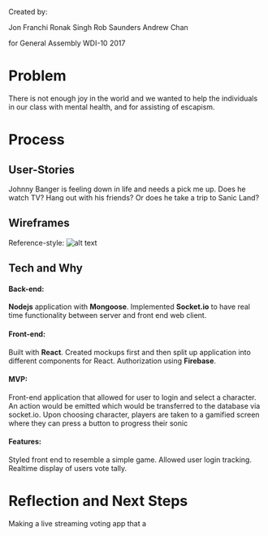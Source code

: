 Created by:

Jon Franchi
Ronak Singh
Rob Saunders
Andrew Chan

for General Assembly WDI-10 2017


# Problem

There is not enough joy in the world and we wanted to help the individuals in our class with mental health, and for assisting of escapism.

# Process

## User-Stories
Johnny Banger is feeling down in life and needs a pick me up. Does he watch TV? Hang out with his friends? Or does he take a trip to Sanic Land?

## Wireframes



Reference-style:
![alt text][logo]

[logo]: https://files.slack.com/files-tmb/T0351JZQ0-F567LM1FS-70cb2c5e8b/img_20170428_174250_960.jpg "Logo Title Text 2"

## Tech and Why

#### Back-end:

**Nodejs** application with **Mongoose**. Implemented **Socket.io** to have real time functionality between server and front end web client.

#### Front-end:

Built with **React**. Created mockups first and then split up application into different components for React. Authorization using **Firebase**.

#### MVP:
Front-end application that allowed for user to login and select a character. An action would be emitted which would be transferred to the database via socket.io. Upon choosing character, players are taken to a gamified screen where they can press a button to progress their sonic

#### Features:
Styled front end to resemble a simple game.
Allowed user login tracking.
Realtime display of users vote tally.


# Reflection and Next Steps
Making a live streaming voting app that a
